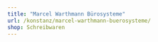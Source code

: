 ```yaml
---
title: "Marcel Warthmann Bürosysteme"
url: /konstanz/marcel-warthmann-buerosysteme/
shop: Schreibwaren
---
```

